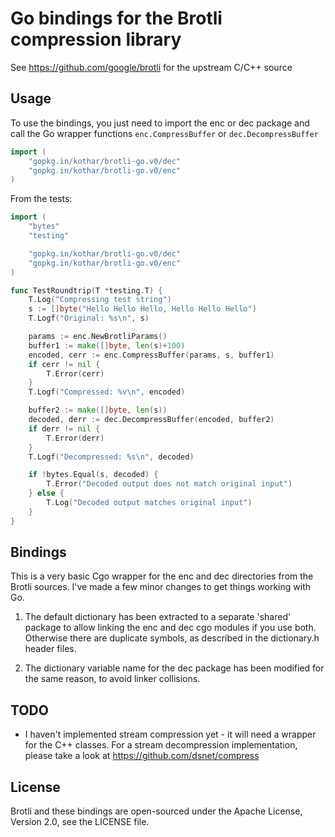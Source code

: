 Go bindings for the Brotli compression library
===

See <https://github.com/google/brotli> for the upstream C/C++ source

Usage
---

To use the bindings, you just need to import the enc or dec package and call the Go wrapper 
functions `enc.CompressBuffer` or `dec.DecompressBuffer`

```go
import (
	"gopkg.in/kothar/brotli-go.v0/dec"
	"gopkg.in/kothar/brotli-go.v0/enc"
)
```

From the tests:

```go
import (
	"bytes"
	"testing"

	"gopkg.in/kothar/brotli-go.v0/dec"
	"gopkg.in/kothar/brotli-go.v0/enc"
)

func TestRoundtrip(T *testing.T) {
	T.Log("Compressing test string")
	s := []byte("Hello Hello Hello, Hello Hello Hello")
	T.Logf("Original: %s\n", s)

	params := enc.NewBrotliParams()
	buffer1 := make([]byte, len(s)+100)
	encoded, cerr := enc.CompressBuffer(params, s, buffer1)
	if cerr != nil {
		T.Error(cerr)
	}
	T.Logf("Compressed: %v\n", encoded)

	buffer2 := make([]byte, len(s))
	decoded, derr := dec.DecompressBuffer(encoded, buffer2)
	if derr != nil {
		T.Error(derr)
	}
	T.Logf("Decompressed: %s\n", decoded)

	if !bytes.Equal(s, decoded) {
		T.Error("Decoded output does not match original input")
	} else {
		T.Log("Decoded output matches original input")
	}
}
```

Bindings
---

This is a very basic Cgo wrapper for the enc and dec directories from the Brotli sources. I've made a few minor changes to get
things working with Go.

1. The default dictionary has been extracted to a separate 'shared' package to allow linking the enc and dec cgo modules if you use both. Otherwise there are duplicate symbols, as described in the dictionary.h header files.

2. The dictionary variable name for the dec package has been modified for the same reason, to avoid linker collisions.

TODO
---

* I haven't implemented stream compression yet - it will need a wrapper for the C++ classes. For a stream decompression implementation, please take a look at
<https://github.com/dsnet/compress>

License
---

Brotli and these bindings are open-sourced under the Apache License, Version 2.0, see the LICENSE file.
